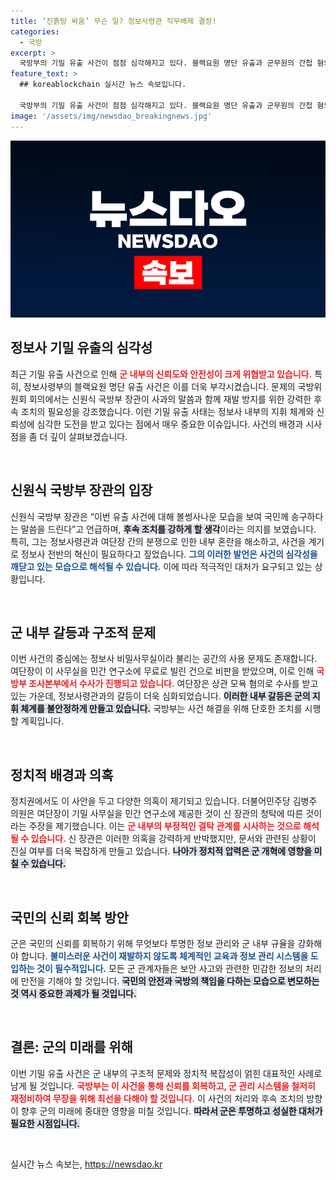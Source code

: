 ```yaml
---
title: ‘진흙탕 싸움’ 무슨 일? 정보사령관 직무배제 결정!
categories:
  - 국방
excerpt: >
  국방부의 기밀 유출 사건이 점점 심각해지고 있다. 블랙요원 명단 유출과 군무원의 간첩 혐의로 국방부 조사본부가 수사에 나서며, 신원식 장관은 강력한 후속 조치를 예고했다. 국민의 신뢰를 지키기 위한 국군의 긴급 대응이 주목받고 있다!
feature_text: >
  ## koreablockchain 실시간 뉴스 속보입니다.

  국방부의 기밀 유출 사건이 점점 심각해지고 있다. 블랙요원 명단 유출과 군무원의 간첩 혐의로 국방부 조사본부가 수사에 나서며, 신원식 장관은 강력한 후속 조치를 예고했다. 국민의 신뢰를 지키기 위한 국군의 긴급 대응이 주목받고 있다!
image: '/assets/img/newsdao_breakingnews.jpg'
---
```


<p><img src="/assets/img/newsdao_breakingnews.jpg" alt="koreablockchain 속보" /></p>

<h2 data-ke-size="size26">정보사 기밀 유출의 심각성</h2>

<p data-ke-size="size16">최근 기밀 유출 사건으로 인해 <b><span style="color: #ee2323;">군 내부의 신뢰도와 안전성이 크게 위협받고 있습니다.</span></b> 특히, 정보사령부의 블랙요원 명단 유출 사건은 이를 더욱 부각시켰습니다. 문제의 국방위원회 회의에서는 신원식 국방부 장관이 사과의 말씀과 함께 재발 방지를 위한 강력한 후속 조치의 필요성을 강조했습니다. 이런 기밀 유출 사태는 정보사 내부의 지휘 체계와 신뢰성에 심각한 도전을 받고 있다는 점에서 매우 중요한 이슈입니다. 사건의 배경과 시사점을 좀 더 깊이 살펴보겠습니다.</p>

<p data-ke-size="size16">&nbsp;</p>

<h2 data-ke-size="size26">신원식 국방부 장관의 입장</h2>

<p data-ke-size="size16">신원식 국방부 장관은 “이번 유출 사건에 대해 볼썽사나운 모습을 보여 국민께 송구하다는 말씀을 드린다”고 언급하며, <b><span style="background-color: #21538527;">후속 조치를 강하게 할 생각</span></b>이라는 의지를 보였습니다. 특히, 그는 정보사령관과 여단장 간의 분쟁으로 인한 내부 혼란을 해소하고, 사건을 계기로 정보사 전반의 혁신이 필요하다고 짚었습니다. <b><span style="color: #1a5490;">그의 이러한 발언은 사건의 심각성을 깨닫고 있는 모습으로 해석될 수 있습니다.</span></b> 이에 따라 적극적인 대처가 요구되고 있는 상황입니다.</p>

<p data-ke-size="size16">&nbsp;</p>

<h2 data-ke-size="size26">군 내부 갈등과 구조적 문제</h2>

<p data-ke-size="size16">이번 사건의 중심에는 정보사 비밀사무실이라 불리는 공간의 사용 문제도 존재합니다. 여단장이 이 사무실을 민간 연구소에 무료로 빌린 건으로 비판을 받았으며, 이로 인해 <b><span style="color: #ee2323;">국방부 조사본부에서 수사가 진행되고 있습니다.</span></b> 여단장은 상관 모욕 혐의로 수사를 받고 있는 가운데, 정보사령관과의 갈등이 더욱 심화되었습니다. <b><span style="background-color: #21538527;">이러한 내부 갈등은 군의 지휘 체계를 불안정하게 만들고 있습니다.</span></b> 국방부는 사건 해결을 위해 단호한 조치를 시행할 계획입니다.</p>

<p data-ke-size="size16">&nbsp;</p>

<h2 data-ke-size="size26">정치적 배경과 의혹</h2>

<p data-ke-size="size16">정치권에서도 이 사안을 두고 다양한 의혹이 제기되고 있습니다. 더불어민주당 김병주 의원은 여단장이 기밀 사무실을 민간 연구소에 제공한 것이 신 장관의 청탁에 따른 것이라는 주장을 제기했습니다. 이는 <b><span style="color: #ee2323;">군 내부의 부정적인 결탁 관계를 시사하는 것으로 해석될 수 있습니다.</span></b> 신 장관은 이러한 의혹을 강력하게 반박했지만, 문서와 관련된 상황이 진실 여부를 더욱 복잡하게 만들고 있습니다. <b><span style="background-color: #21538527;">나아가 정치적 압력은 군 개혁에 영향을 미칠 수 있습니다.</span></b></p>

<p data-ke-size="size16">&nbsp;</p>

<h2 data-ke-size="size26">국민의 신뢰 회복 방안</h2>

<p data-ke-size="size16">군은 국민의 신뢰를 회복하기 위해 무엇보다 투명한 정보 관리와 군 내부 규율을 강화해야 합니다. <b><span style="color: #1a5490;">불미스러운 사건이 재발하지 않도록 체계적인 교육과 정보 관리 시스템을 도입하는 것이 필수적입니다.</span></b> 모든 군 관계자들은 보안 사고와 관련한 민감한 정보의 처리에 만전을 기해야 할 것입니다. <b><span style="background-color: #21538527;">국민의 안전과 국방의 책임을 다하는 모습으로 변모하는 것 역시 중요한 과제가 될 것입니다.</span></b></p>

<p data-ke-size="size16">&nbsp;</p>

<h2 data-ke-size="size26">결론: 군의 미래를 위해</h2>

<p data-ke-size="size16">이번 기밀 유출 사건은 군 내부의 구조적 문제와 정치적 복잡성이 얽힌 대표적인 사례로 남게 될 것입니다. <b><span style="color: #ee2323;">국방부는 이 사건을 통해 신뢰를 회복하고, 군 관리 시스템을 철저히 재정비하여 무장을 위해 최선을 다해야 할 것입니다.</span></b> 이 사건의 처리와 후속 조치의 방향이 향후 군의 미래에 중대한 영향을 미칠 것입니다. <b><span style="background-color: #21538527;">따라서 군은 투명하고 성실한 대처가 필요한 시점입니다.</span></b></p>

<p data-ke-size="size16">&nbsp;</p>
실시간 뉴스 속보는, <a href="https://newsdao.kr" rel="dofollow">https://newsdao.kr</a>


